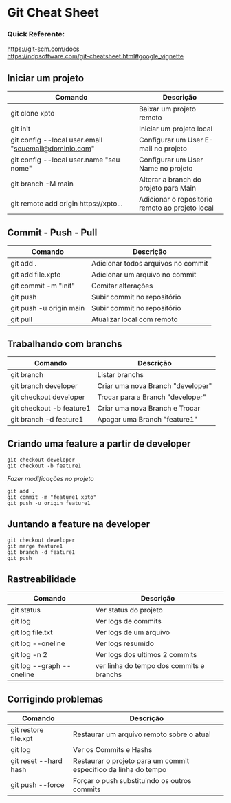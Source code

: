 # Git Cheat Sheet

### Quick Referente:
<https://git-scm.com/docs>\
<https://ndpsoftware.com/git-cheatsheet.html#google_vignette>


## Iniciar um projeto 

| Comando      |  Descrição |
|--------------|------------|
| git clone xpto | Baixar um projeto remoto |
| git init | Iniciar um projeto local |
| git config --local user.email "seuemail@dominio.com" | Configurar um User E-mail no projeto | 
| git config --local user.name "seu nome" | Configurar um User Name no projeto |
| git branch -M main | Alterar a branch do projeto para Main |
| git remote add origin https://xpto... | Adicionar o repositorio remoto ao projeto local |

## Commit - Push - Pull 

| Comando      |  Descrição |
|--------------|------------|
| git add . | Adicionar todos arquivos no commit |
| git add file.xpto | Adicionar um arquivo no commit | 
| git commit -m "init" | Comitar alterações |
| git push | Subir commit no repositório | 
| git push -u origin main | Subir commit no repositório | 
| git pull | Atualizar local com remoto |



## Trabalhando com branchs 
| Comando      |  Descrição |
|--------------|------------|
| git branch  | Listar branchs |
| git branch developer | Criar uma nova Branch "developer" |
| git checkout developer | Trocar para a Branch "developer" |
| git checkout -b feature1 | Criar uma nova Branch e Trocar |
| git branch -d feature1 | Apagar uma Branch "feature1" |


## Criando uma feature a partir de developer
```
git checkout developer 
git checkout -b feature1
```
*Fazer modificações no projeto*
```
git add .
git commit -m "feature1 xpto"
git push -u origin feature1
```

## Juntando a feature na developer
```
git checkout developer
git merge feature1
git branch -d feature1
git push
``` 

## Rastreabilidade

| Comando      |  Descrição |
|--------------|------------|
| git status | Ver status do projeto |
| git log | Ver logs de commits |
| git log file.txt | Ver logs de um arquivo |
| git log --oneline | Ver logs resumido |
| git log -n 2 | Ver logs dos ultimos 2 commits |
| git log --graph --oneline | ver linha do tempo dos commits e branchs |


## Corrigindo problemas

| Comando      |  Descrição |
|--------------|------------|
| git restore file.xpt | Restaurar um arquivo remoto sobre o atual |
| git log | Ver os Commits e Hashs |
| git reset --hard hash | Restaurar o projeto para um commit especifico da linha do tempo |
| git push --force | Forçar o push substituindo os outros commits | 
